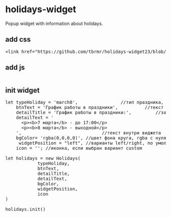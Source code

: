 # holidays-widget
Popup widget with information about holidays.

<h2>add css</h2>
<pre>&lt;link href="https://github.com/tbrmr/holidays-widget23/blob/main/css/holidays.css" rel="stylesheet"&gt;</pre>

<h2>add js</h2>
<pre><script src="https://github.com/tbrmr/holidays-widget23/blob/main/scripts/holidays.js"></script></pre>

<h2>init widget</h2>

<pre>let typeHoliday = 'march8',				//тип праздника, из доступного: новый год (newYear) и 8 марта (march8). "custom" - можно использовать свою иконку. 
    btnText = 'График работы в праздники',	        //текст на кнопке
    detailTitle = 'График работы в праздники:',	        //заголовк внутри виджета
    detailText = '								
      &lt;p&gt;&lt;b&gt;7 марта&lt;/b&gt; - до 17:00&lt;/p&gt;
      &lt;p&gt;&lt;b&gt;8 марта&lt;/b&gt; - выходной&lt;/p&gt;
    ',						        //текст внутри виджета
    bgColor= 'rgba(0,0,0,0)', //цвет фона круга, rgba с нулями - для прозрачности
     widgetPosition = "left", //варианты left/right, по умолчанию right
    icon = '<im g src="ball.png">'; //иконка, если выбран вариант custom
    
let holidays = new Holidays(
            typeHoliday,
            btnText,
            detailTitle,
            detailText,
            bgColor,
            widgetPosition,
            icon
)

holidays.init()</pre>
